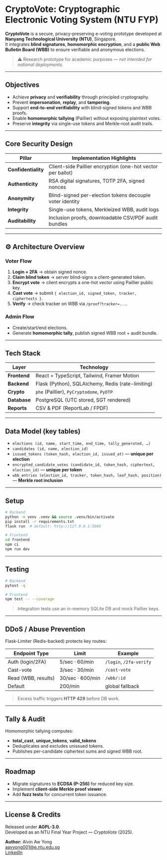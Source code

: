# CryptoVote: Cryptographic Electronic Voting System (NTU FYP)

**CryptoVote** is a secure, privacy-preserving e-voting prototype developed at **Nanyang Technological University (NTU)**, Singapore.  
It integrates **blind signatures**, **homomorphic encryption**, and a **public Web Bulletin Board (WBB)** to ensure verifiable and anonymous elections.

> ⚠️ Research prototype for academic purposes — *not intended for national deployments.*

---

## Objectives
- Achieve **privacy** and **verifiability** through principled cryptography.  
- Prevent **impersonation**, **replay**, and **tampering**.  
- Support **end-to-end verifiability** with blind-signed tokens and WBB proofs.  
- Enable **homomorphic tallying** (Paillier) without exposing plaintext votes.  
- Preserve **integrity** via single-use tokens and Merkle-root audit trails.

---

## Core Security Design

| Pillar | Implementation Highlights |
|--------|----------------------------|
| **Confidentiality** | Client-side Paillier encryption (one-hot vector per ballot) |
| **Authenticity** | RSA digital signatures, TOTP 2FA, signed nonces |
| **Anonymity** | Blind-signed per-election tokens decouple voter identity |
| **Integrity** | Single-use tokens, Merkleized WBB, audit logs |
| **Auditability** | Inclusion proofs, downloadable CSV/PDF audit bundles |

---

## ⚙️ Architecture Overview

### Voter Flow
1. **Login + 2FA** → obtain signed nonce.  
2. **Claim blind token** → server blind-signs a client-generated token.  
3. **Encrypt vote** → client encrypts a one-hot vector using Paillier public key.  
4. **Cast vote** → submit `{ election_id, signed_token, tracker, ciphertexts }`.  
5. **Verify** → check tracker on WBB via `/proof?tracker=...`.

### Admin Flow
- Create/start/end elections.  
- Generate **homomorphic tally**, publish signed WBB root + audit bundle.  

---

## Tech Stack

| Layer | Technology |
|-------|-------------|
| **Frontend** | React + TypeScript, Tailwind, Framer Motion |
| **Backend** | Flask (Python), SQLAlchemy, Redis (rate-limiting) |
| **Crypto** | `phe` (Paillier), `PyCryptodome`, `PyOTP` |
| **Database** | PostgreSQL (UTC stored, SGT rendered) |
| **Reports** | CSV & PDF (ReportLab / FPDF) |

---

## Data Model (key tables)

- `elections (id, name, start_time, end_time, tally_generated, …)`  
- `candidates (id, name, election_id)`  
- `issued_tokens (token_hash, election_id, issued_at)` — **unique per election**  
- `encrypted_candidate_votes (candidate_id, token_hash, ciphertext, election_id)` — **unique per token**  
- `wbb_entries (election_id, tracker, token_hash, leaf_hash, position)` — **Merkle root inclusion**

---

## Setup

```bash
# Backend
python -m venv .venv && source .venv/bin/activate
pip install -r requirements.txt
flask run  # default: http://127.0.0.1:5000

# Frontend
cd frontend
npm ci
npm run dev
```

---

## Testing

```bash
# Backend
pytest -q

# Frontend
npm test -- --coverage
```

> Integration tests use an in-memory SQLite DB and mock Paillier keys.

---

## DDoS / Abuse Prevention

Flask-Limiter (Redis-backed) protects key routes:

| Endpoint Type | Limit | Example |
|----------------|--------|----------|
| Auth (login/2FA) | 5/sec · 60/min | `/login`, `/2fa-verify` |
| Cast-vote | 3/sec · 30/min | `/cast-vote` |
| Read (WBB, results) | 30/sec · 600/min | `/wbb/:id` |
| Default | 200/min | global fallback |

> Excess traffic triggers **HTTP 429** before DB work.

---

## Tally & Audit

Homomorphic tallying computes:
- **total_cast**, **unique_tokens**, **valid_tokens**  
- Deduplicates and excludes unissued tokens.  
- Publishes per-candidate ciphertext sums and signed WBB root.

---

## Roadmap

- Migrate signatures to **ECDSA (P-256)** for reduced key size.  
- Implement **client-side Merkle proof viewer**.  
- Add **fuzz tests** for concurrent token issuance.  

---

## License & Credits

Released under **AGPL-3.0**.  
Developed as an NTU Final Year Project — *CryptoVote* (2025).

**Author:** Alvin Aw Yong  
[aavyong001@e.ntu.edu.sg](mailto:aavyong001@e.ntu.edu.sg)  
[LinkedIn](https://www.linkedin.com/in/alvin-aw-yong-3087591a6)
